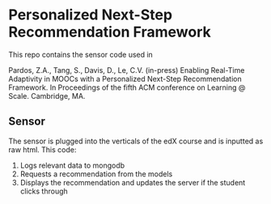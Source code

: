 # Personalized Next-Step Recommendation Framework
This repo contains the sensor code used in

Pardos, Z.A., Tang, S., Davis, D., Le, C.V. (in-press) Enabling Real-Time Adaptivity in MOOCs with a Personalized Next-Step Recommendation Framework. In Proceedings of the fifth ACM conference on Learning @ Scale. Cambridge, MA.

## Sensor
The sensor is plugged into the verticals of the edX course and is inputted as raw html. This code:

1. Logs relevant data to mongodb
2. Requests a recommendation from the models
3. Displays the recommendation and updates the server if the student clicks through
